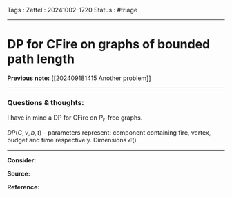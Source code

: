 Tags :
Zettel :  20241002-1720
Status : #triage 

-----

# DP for CFire on graphs of bounded path length

**Previous note:** [[202409181415 Another problem]]

-----

### Questions & thoughts:

I have in mind a DP for CFire on $P_\ell$-free graphs. 

$DP(C, v, b, t)$ - parameters represent: component containing fire, vertex, budget and time respectively. Dimensions $\mathcal{O}()$



-----
 
**Consider:**


**Source:** 


**Reference:** 
